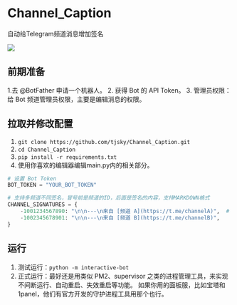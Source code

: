 # Channel_Caption
自动给Telegram频道消息增加签名

![](https://img.tjsky.net/2024/11/3ab85c5ef15491f1cd5282bc652b3105.png)


## 前期准备
1.去 @BotFather 申请一个机器人。
2. 获得 Bot 的 API Token。
3. 管理员权限：给 Bot 频道管理员权限，主要是编辑消息的权限。


## 拉取并修改配置
1. `git clone https://github.com/tjsky/Channel_Caption.git`
2. `cd Channel_Caption`
3. `pip install -r requirements.txt`
4. 使用你喜欢的编辑器编辑main.py内的相关部分。
```python
# 设置 Bot Token
BOT_TOKEN = "YOUR_BOT_TOKEN"

# 支持多频道不同签名，冒号前是频道的ID，后面是签名的内容，支持MARKDOWN格式
CHANNEL_SIGNATURES = {
    -1001234567890: "\n\n---\n来自 [频道 A](https://t.me/channelA)",  # 签名内容，支持MARKDOWN格式
    -1002345678901: "\n\n---\n来自 [频道 B](https://t.me/channelB)",
}
```

## 运行
1. 测试运行：`python -m interactive-bot`
2. 正式运行：最好还是用类似 PM2、supervisor 之类的进程管理工具，来实现不间断运行、自动重启、失效重启等功能。
如果你用的面板服，比如宝塔和1panel，他们有官方开发的守护进程工具用那个也行。
